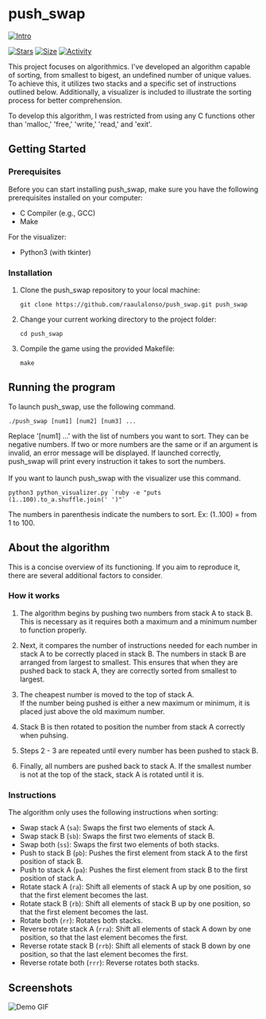 # push_swap

 [![Intro](https://img.shields.io/badge/Cursus-Push_Swap-success?style=for-the-badge&logo=42)](https://github.com/raaulalonso/push_swap)
 
 [![Stars](https://img.shields.io/github/stars/raaulalonso/push_swap?color=ffff00&label=Stars&logo=Stars&style=?style=flat)](https://github.com/raaulalonso/push_swap)
 [![Size](https://img.shields.io/github/repo-size/raaulalonso/push_swap?color=blue&label=Size&logo=Size&style=?style=flat)](https://github.com/raaulalonso/push_swap)
 [![Activity](https://img.shields.io/github/last-commit/raaulalonso/push_swap?color=red&label=Last%20Commit&style=flat)](https://github.com/raaulalonso/push_swap)
 
This project focuses on algorithmics. I've developed an algorithm capable of sorting, from smallest to bigest, an undefined number of unique values. To achieve this, it utilizes two stacks and a specific set of instructions outlined below. Additionally, a visualizer is included to illustrate the sorting process for better comprehension.

To develop this algorithm, I was restricted from using any C functions other than 'malloc,' 'free,' 'write,' 'read,' and 'exit'.

## Getting Started

### Prerequisites

Before you can start installing push_swap, make sure you have the following prerequisites installed on your computer:

- C Compiler (e.g., GCC)
- Make
  
For the visualizer:

- Python3 (with tkinter)

### Installation

1. Clone the push_swap repository to your local machine:

   ```shell
   git clone https://github.com/raaulalonso/push_swap.git push_swap
2. Change your current working directory to the project folder:
   
   ```shell
   cd push_swap
3. Compile the game using the provided Makefile:

   ```shell
   make

## Running the program

To launch push_swap, use the following command.

   ```shell
   ./push_swap [num1] [num2] [num3] ...
   ```
Replace '[num1] ...' with the list of numbers you want to sort. They can be negative numbers. If two or more numbers are the same or if an argument is invalid, an error message will be displayed. If launched correctly, push_swap will print every instruction it takes to sort the numbers.<br><br>
If you want to launch push_swap with the visualizer use this command.

   ```shell
   python3 python_visualizer.py `ruby -e "puts (1..100).to_a.shuffle.join(' ')"`
   ```

The numbers in parenthesis indicate the numbers to sort. Ex: (1..100) = from 1 to 100.

## About the algorithm

This is a concise overview of its functioning. If you aim to reproduce it, there are several additional factors to consider.

### How it works

1. The algorithm begins by pushing two numbers from stack A to stack B. This is necessary as it requires both a maximum and a minimum number to function properly.

2. Next, it compares the number of instructions needed for each number in stack A to be correctly placed in stack B. The numbers in stack B are arranged from largest to smallest. This ensures that when they are pushed back to stack A, they are correctly sorted from smallest to largest.

3. The cheapest number is moved to the top of stack A. <br>
If the number being pushed is either a new maximum or minimum, it is placed just above the old maximum number.

4. Stack B is then rotated to position the number from stack A correctly when puhsing.
   
5. Steps 2 - 3 are repeated until every number has been pushed to stack B.

6. Finally, all numbers are pushed back to stack A. If the smallest number is not at the top of the stack, stack A is rotated until it is.

### Instructions

The algorithm only uses the following instructions when sorting:

- Swap stack A (`sa`): Swaps the first two elements of stack A.
- Swap stack B (`sb`): Swaps the first two elements of stack B.
- Swap both (`ss`): Swaps the first two elements of both stacks.
- Push to stack B (`pb`): Pushes the first element from stack A to the first position of stack B.
- Push to stack A (`pa`): Pushes the first element from stack B to the first position of stack A.
- Rotate stack A (`ra`): Shift all elements of stack A up by one position, so that the first element becomes the last.
- Rotate stack B (`rb`): Shift all elements of stack B up by one position, so that the first element becomes the last.
- Rotate both (`rr`): Rotates both stacks.
- Reverse rotate stack A (`rra`): Shift all elements of stack A down by one position, so that the last element becomes the first.
- Reverse rotate stack B (`rrb`): Shift all elements of stack B down by one position, so that the last element becomes the first.
- Reverse rotate both (`rrr`): Reverse rotates both stacks.

## Screenshots

![Demo GIF](https://github.com/raaulalonso/push_swap/blob/main/screenshots/ScreenRecording.gif)
